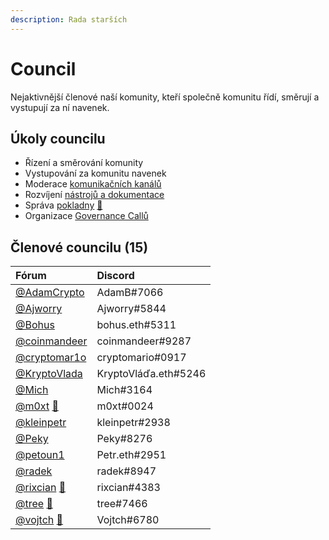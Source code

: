 ```yaml
---
description: Rada starších
---
```


# Council

Nejaktivnější členové naší komunity, kteří společně komunitu řídí, směrují a vystupují za ní navenek.

## Úkoly councilu

* Řízení a směrování komunity
* Vystupování za komunitu navenek
* Moderace [komunikačních kanálů](../komunikacni-kanaly/)
* Rozvíjení [nástrojů a dokumentace](../nastroje/)
* Správa [pokladny](pokladna.md) [🔑](https://emojipedia.org/key/)
* Organizace [Governance Callů](governance-call/)

## Členové councilu \(15\)

| Fórum | Discord |
| :--- | :--- |
| [@AdamCrypto](https://forum.gwei.cz/u/adamcrypto) | AdamB\#7066 |
| [@Ajworry](https://forum.gwei.cz/u/ajworry) | Ajworry\#5844 |
| [@Bohus](https://forum.gwei.cz/u/bohus) | bohus.eth\#5311 |
| [@coinmandeer](https://forum.gwei.cz/u/coinmandeer) | coinmandeer\#9287 |
| [@cryptomar1o](https://forum.gwei.cz/u/cryptomar1o) | cryptomario\#0917 |
| [@KryptoVlada](https://forum.gwei.cz/u/kryptovlada) | KryptoVláďa.eth\#5246 |
| [@Mich](https://forum.gwei.cz/u/mich) | Mich\#3164 |
| [@m0xt](https://forum.gwei.cz/u/m0xt) [🔑](https://emojipedia.org/key/) | m0xt\#0024 |
| [@kleinpetr](https://forum.gwei.cz/u/kleinpetr) | kleinpetr\#2938 |
| [@Peky](https://forum.gwei.cz/u/peky) | Peky\#8276 |
| [@petoun1](https://forum.gwei.cz/u/petoun1) | Petr.eth\#2951 |
| [@radek](https://forum.gwei.cz/u/radek) | radek\#8947 |
| [@rixcian](https://forum.gwei.cz/u/rixcian) [🔑](https://emojipedia.org/key/) | rixcian\#4383 |
| [@tree](https://forum.gwei.cz/u/tree) [🔑](https://emojipedia.org/key/) | tree\#7466 |
| [@vojtch](https://forum.gwei.cz/u/vojtch) [🔑](https://emojipedia.org/key/) | Vojtch\#6780 |

